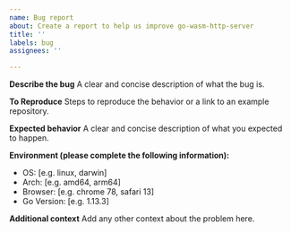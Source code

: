```yaml
---
name: Bug report
about: Create a report to help us improve go-wasm-http-server
title: ''
labels: bug
assignees: ''

---
```


**Describe the bug**
A clear and concise description of what the bug is.

**To Reproduce**
Steps to reproduce the behavior or a link to an example repository.

**Expected behavior**
A clear and concise description of what you expected to happen.

**Environment (please complete the following information):**
 - OS: [e.g. linux, darwin]
 - Arch: [e.g. amd64, arm64]
 - Browser: [e.g. chrome 78, safari 13]
 - Go Version: [e.g. 1.13.3]

**Additional context**
Add any other context about the problem here.

